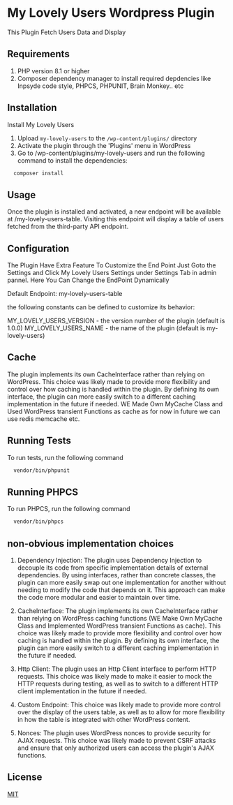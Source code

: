 # My Lovely Users Wordpress Plugin
This Plugin Fetch Users Data and Display
## Requirements

1. PHP version 8.1 or higher
1. Composer dependency manager to install required depdencies like Inpsyde code style, PHPCS, PHPUNIT, Brain Monkey.. etc


## Installation

Install My Lovely Users


1. Upload `my-lovely-users` to the `/wp-content/plugins/` directory
1. Activate the plugin through the 'Plugins' menu in WordPress
1. Go to /wp-content/plugins/my-lovely-users and run the following command to install the dependencies:

```bash
  composer install
```
    
## Usage

Once the plugin is installed and activated, a new endpoint will be available at /my-lovely-users-table. Visiting this endpoint will display a table of users fetched from the third-party API endpoint.

## Configuration

The Plugin Have Extra Feature To Customize the End Point Just Goto the Settings and Click My Lovely Users Settings under Settings Tab in admin pannel.
Here You Can Change the EndPoint Dynamically

Default Endpoint: my-lovely-users-table

the following constants can be defined to customize its behavior:

MY_LOVELY_USERS_VERSION - the version number of the plugin (default is 1.0.0)
MY_LOVELY_USERS_NAME - the name of the plugin (default is my-lovely-users)

## Cache
The plugin implements its own CacheInterface rather than relying on WordPress. This choice was likely made to provide more flexibility and control over how caching is handled within the plugin. By defining its own interface, the plugin can more easily switch to a different caching implementation in the future if needed. WE Made Own MyCache Class and Used WordPress transient Functions as cache as for now in future we can use redis memcache etc.

## Running Tests

To run tests, run the following command

```bash
  vendor/bin/phpunit
```


## Running PHPCS

To run PHPCS, run the following command

```bash
  vendor/bin/phpcs
```

## non-obvious implementation choices

1. Dependency Injection: The plugin uses Dependency Injection to decouple its code from specific implementation details of external dependencies. By using interfaces, rather than concrete classes, the plugin can more easily swap out one implementation for another without needing to modify the code that depends on it. This approach can make the code more modular and easier to maintain over time.

1. CacheInterface: The plugin implements its own CacheInterface rather than relying on WordPress caching functions (WE Make Own MyCache Class and Implemented WordPress transient Functions as cache). This choice was likely made to provide more flexibility and control over how caching is handled within the plugin. By defining its own interface, the plugin can more easily switch to a different caching implementation in the future if needed.

1. Http Client: The plugin uses an Http Client interface to perform HTTP requests. This choice was likely made to make it easier to mock the HTTP requests during testing, as well as to switch to a different HTTP client implementation in the future if needed.

1. Custom Endpoint: This choice was likely made to provide more control over the display of the users table, as well as to allow for more flexibility in how the table is integrated with other WordPress content.

1. Nonces: The plugin uses WordPress nonces to provide security for AJAX requests. This choice was likely made to prevent CSRF attacks and ensure that only authorized users can access the plugin's AJAX functions.
## License

[MIT](https://choosealicense.com/licenses/mit/)


